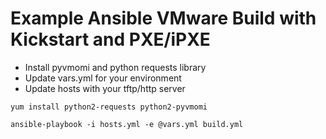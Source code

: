 # Example Ansible VMware Build with Kickstart and PXE/iPXE

* Install pyvmomi and python requests library
* Update vars.yml for your environment
* Update hosts with your tftp/http server

```
yum install python2-requests python2-pyvmomi

ansible-playbook -i hosts.yml -e @vars.yml build.yml
```